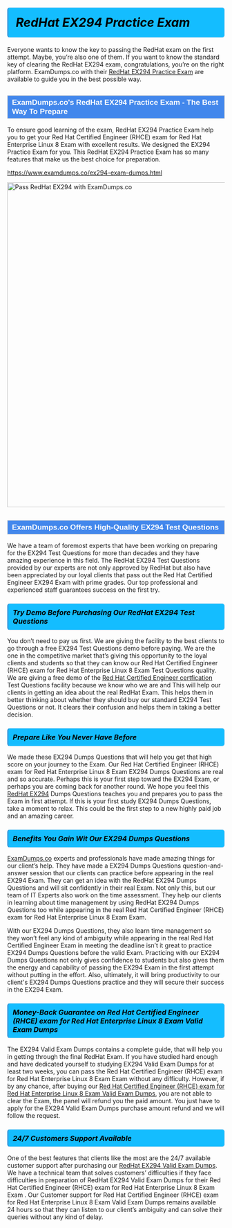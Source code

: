<h1>                <strong><span style="display: block; color: #000000; background: #14BDFF; border: 0.5px solid #AED6F1; border-left: 3px solid #3498DB; padding: .6em; border-radius: 6px;">                     <em>RedHat EX294 <span class="exam_variation">Practice Exam</span> </em>                </span></strong>            </h1>                        <p>Everyone wants to know the key to passing the RedHat exam on the first attempt. Maybe, you’re also one of them. If you want to know the standard key of             clearing the RedHat EX294 exam, congratulations, you’re on the right platform. ExamDumps.co with their             <a href="https://www.examdumps.co/ex294-exam-dumps.html">RedHat EX294 <span class="exam_variation">Practice Exam</span></a> are available to guide you in the best possible way.</p>                        <h2 style="background: #4287ec; border: 1px solid #cccccc; padding: 5px 10px;">                <span style="color: #ffffff;">                    <span style="font-size: 11pt;">                        <span style="line-height: normal;">                            <span style="font-family: Calibri,sans-serif;">                                <strong>                                    <span style="font-size: 13.0pt;">ExamDumps.co's RedHat EX294 <span class="exam_variation">Practice Exam</span> - The Best Way To Prepare</span>                                </strong>                            </span>                        </span>                    </span>                </span>            </h2>                        <p>To ensure good learning of the exam,  RedHat EX294 <span class="exam_variation">Practice Exam</span> help you to get your Red Hat Certified Engineer (RHCE) exam for Red Hat Enterprise Linux 8 Exam with excellent results.             We designed the EX294 <span class="exam_variation">Practice Exam</span> for you. This RedHat EX294 <span class="exam_variation">Practice Exam</span> has so many features that make us the best choice for preparation.</p>                        <p><a href="https://www.examdumps.co/ex294-exam-dumps.html">https://www.examdumps.co/ex294-exam-dumps.html</a></p>                        <p><a href="https://www.examdumps.co/"><img src="https://www.examdumps.co//images/banners/big-sale-20-percent-discount-offer-examdumps.jpg" class="postImage" alt="Pass RedHat EX294 with ExamDumps.co" width="750"></a></p>                            <h2 style="background: #4287ec; border: 1px solid #cccccc; padding: 5px 10px;">                <span style="color: #ffffff;">                    <span style="font-size: 11pt;">                        <span style="line-height: normal;">                            <span style="font-family: Calibri,sans-serif;">                                <strong>                                    <span style="font-size: 13.0pt;">ExamDumps.co Offers High-Quality EX294 <span class="exam_variation2">Test Questions</span></span>                                </strong>                            </span>                        </span>                    </span>                </span>            </h2>                        <p>We have a team of foremost experts that have been working on preparing for the EX294 <span class="exam_variation2">Test Questions</span>  for more than decades and they have             amazing experience in this field. The RedHat EX294 <span class="exam_variation2">Test Questions</span> provided by our experts are not only approved by RedHat but also have been             appreciated by our loyal clients that pass out the Red Hat Certified Engineer EX294 Exam with prime grades. Our top professional and             experienced staff guarantees success on the first try.</p>                        <h3>                <strong>                    <span style="display: block; color: #000000; background: #14BDFF; border: 0.5px solid #AED6F1; border-left: 3px solid #3498DB; padding: .6em; border-radius: 6px;">                        <em>Try Demo Before Purchasing Our RedHat EX294 <span class="exam_variation2">Test Questions</span></em>                    </span>                </strong>            </h3>                        <p>You don’t need to pay us first. We are giving the facility to the best clients to go through a free EX294 <span class="exam_variation2">Test Questions</span> demo before paying.             We are the one in the competitive market that’s giving this opportunity to the loyal clients and students so that they can know our             Red Hat Certified Engineer (RHCE) exam for Red Hat Enterprise Linux 8 Exam <span class="exam_variation2">Test Questions</span> quality. We are giving a free demo of the <a href="https://www.examdumps.co/rhce-exam-dumps.html">Red Hat Certified Engineer certfication</a> <span class="exam_variation2">Test Questions</span> facility             because we know who we are and This will help our clients in getting an idea about the real RedHat Exam. This helps them in better thinking             about whether they should buy our standard EX294 <span class="exam_variation2">Test Questions</span> or not. It clears their confusion and helps them in taking a better decision.</p>                        <h3>                <strong>                    <span style="display: block; color: #000000; background: #14BDFF; border: 0.5px solid #AED6F1; border-left: 3px solid #3498DB; padding: .6em; border-radius: 6px;">                        <em>Prepare Like You Never Have Before</em>                    </span>                </strong>            </h3>                        <p>We made these EX294 <span class="exam_variation3">Dumps Questions</span> that will help you get that high score on your journey to the Exam. Our Red Hat Certified Engineer (RHCE) exam for Red Hat Enterprise Linux 8 Exam EX294 <span class="exam_variation3">Dumps Questions</span>             are real and so accurate. Perhaps this is your first step toward the EX294 Exam, or perhaps you are coming back for another round. We hope             you feel this <a href="https://www.examdumps.co/redhat-exam-dumps.html">RedHat EX294</a> <span class="exam_variation3">Dumps Questions</span> teaches you and prepares you to pass the Exam in first attempt. If this is your first study             EX294 <span class="exam_variation3">Dumps Questions</span>, take a moment to relax. This could be the first step to a new highly paid job and an amazing career.</p>                        <h3>                <strong>                    <span style="display: block; color: #000000; background: #14BDFF; border: 0.5px solid #AED6F1; border-left: 3px solid #3498DB; padding: .6em; border-radius: 6px;">                        <em>Benefits You Gain Wit Our EX294 <span class="exam_variation3">Dumps Questions</span></em>                    </span>                </strong>            </h3>                        <p><a href="https://www.examdumps.co/">ExamDumps.co</a> experts and professionals have made amazing things for our client’s help. They have made a EX294 <span class="exam_variation3">Dumps Questions</span> question-and-answer session that             our clients can practice before appearing in the real EX294 Exam. They can get an idea with the  RedHat EX294 <span class="exam_variation3">Dumps Questions</span> and will             sit confidently in their real Exam. Not only this, but our team of IT Experts also work on the time assessment. They help our clients in learning about             time management by using RedHat EX294 <span class="exam_variation3">Dumps Questions</span>  too while appearing in the real Red Hat Certified Engineer (RHCE) exam for Red Hat Enterprise Linux 8 Exam Exam. </p>                        <p>With our EX294 <span class="exam_variation3">Dumps Questions</span>, they also learn time management so they won’t feel any kind of ambiguity while appearing in the real             Red Hat Certified Engineer Exam in meeting the deadline isn’t it great to practice EX294 <span class="exam_variation3">Dumps Questions</span> before the valid Exam. Practicing with             our EX294 <span class="exam_variation3">Dumps Questions</span> not only gives confidence to students but also gives them the energy and capability of passing the EX294 Exam in the first             attempt without putting in the effort. Also, ultimately, it will bring productivity to our client's EX294 <span class="exam_variation3">Dumps Questions</span> practice and they will             secure their success in the EX294 Exam.</p>                        <h3>                <strong>                    <span style="display: block; color: #000000; background: #14BDFF; border: 0.5px solid #AED6F1; border-left: 3px solid #3498DB; padding: .6em; border-radius: 6px;">                        <em>Money-Back Guarantee on Red Hat Certified Engineer (RHCE) exam for Red Hat Enterprise Linux 8 Exam <span class="exam_variation4">Valid Exam Dumps</span></em>                    </span>                </strong>            </h3>                        <p>The EX294 <span class="exam_variation4">Valid Exam Dumps</span> contains a complete guide, that will help you in getting through the final RedHat Exam. If you have studied hard enough and have             dedicated yourself to studying EX294 <span class="exam_variation4">Valid Exam Dumps</span> for at least two weeks, you can pass the Red Hat Certified Engineer (RHCE) exam for Red Hat Enterprise Linux 8 Exam Exam without any difficulty. However,             if by any chance, after buying our <a href="https://www.examdumps.co/ex294-exam-dumps.html">Red Hat Certified Engineer (RHCE) exam for Red Hat Enterprise Linux 8 Exam <span class="exam_variation4">Valid Exam Dumps</span></a>, you are not able to clear the Exam, the panel will refund you the paid amount.             You just have to apply for the EX294 <span class="exam_variation4">Valid Exam Dumps</span> purchase amount refund and we will follow the request.</p>                        <h3>                <strong>                    <span style="display: block; color: #000000; background: #14BDFF; border: 0.5px solid #AED6F1; border-left: 3px solid #3498DB; padding: .6em; border-radius: 6px;">                        <em>24/7 Customers Support Available</em>                    </span>                </strong>            </h3>                        <p>One of the best features that clients like the most are the 24/7 available customer support after purchasing our <a href="https://www.examdumps.co/ex294-exam-dumps.html">RedHat EX294 <span class="exam_variation4">Valid Exam Dumps</span></a>.             We have a technical team that solves customers’ difficulties if they face difficulties in preparation of RedHat EX294 <span class="exam_variation4">Valid Exam Dumps</span> for             their Red Hat Certified Engineer (RHCE) exam for Red Hat Enterprise Linux 8 Exam Exam . Our Customer support for Red Hat Certified Engineer (RHCE) exam for Red Hat Enterprise Linux 8 Exam <span class="exam_variation4">Valid Exam Dumps</span> remains available 24 hours so that they can listen to our             client’s ambiguity and can solve their queries without any kind of delay.</p>                    
